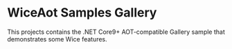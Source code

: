 # WiceAot Samples Gallery
This projects contains the .NET Core9+ AOT-compatible Gallery sample that demonstrates some Wice features.


